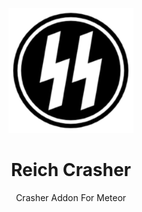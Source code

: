 <p align="center">
    <img style="height: 200px" src="src/main/resources/assets/reich/icon.png" />
</p>

<h1 align="center">Reich Crasher</h1>
<p align="center">Crasher Addon For Meteor</p>
